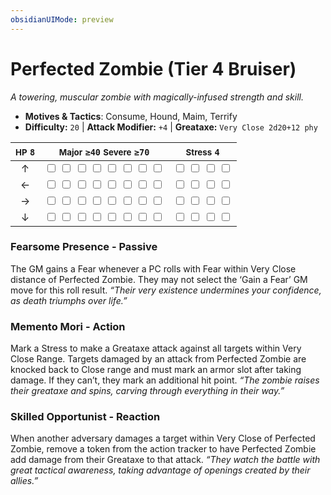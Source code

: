 ```yaml
---
obsidianUIMode: preview
---
```

# Perfected Zombie (Tier 4 Bruiser)

*A towering, muscular zombie with magically-infused strength and skill.*

- **Motives & Tactics**: Consume, Hound, Maim, Terrify
- **Difficulty:** `20` | **Attack Modifier:** `+4` | **Greataxe:** `Very Close 2d20+12 phy`

| <small>HP</small> `8` | <small>Major</small> `≥40` <small>Severe</small> `≥70` | <small>Stress</small> `4` |
|:-:|:-:|:-:|
| ↑ |  <input type="checkbox" unchecked id="eb506ab0"> <input type="checkbox" unchecked id="b2621c3e"> <input type="checkbox" unchecked id="b2cfe0f6"> <input type="checkbox" unchecked id="cc449436"> <input type="checkbox" unchecked id="febee848"> <input type="checkbox" unchecked id="bae2ce84"> <input type="checkbox" unchecked id="75db8c3b"> <input type="checkbox" unchecked id="5c4186e8"> |  <input type="checkbox" unchecked id="dc6e4283"> <input type="checkbox" unchecked id="d936fa18"> <input type="checkbox" unchecked id="34f10e65"> <input type="checkbox" unchecked id="d227db45"> |
| ← |  <input type="checkbox" unchecked id="acd210d8"> <input type="checkbox" unchecked id="fd87784f"> <input type="checkbox" unchecked id="b9cb731f"> <input type="checkbox" unchecked id="f415f82c"> <input type="checkbox" unchecked id="4905de73"> <input type="checkbox" unchecked id="71acc61e"> <input type="checkbox" unchecked id="fecdeb46"> <input type="checkbox" unchecked id="f208af13"> |  <input type="checkbox" unchecked id="c5a4aed4"> <input type="checkbox" unchecked id="5a120a56"> <input type="checkbox" unchecked id="a862cccd"> <input type="checkbox" unchecked id="d2b8796a"> |
| → |  <input type="checkbox" unchecked id="5c8b4944"> <input type="checkbox" unchecked id="514b6f00"> <input type="checkbox" unchecked id="6372d89e"> <input type="checkbox" unchecked id="2a25b6c7"> <input type="checkbox" unchecked id="812ebc32"> <input type="checkbox" unchecked id="dd56bb03"> <input type="checkbox" unchecked id="fba11108"> <input type="checkbox" unchecked id="e0d00f1a"> |  <input type="checkbox" unchecked id="95ab048c"> <input type="checkbox" unchecked id="2d336beb"> <input type="checkbox" unchecked id="4530aec2"> <input type="checkbox" unchecked id="31db9cb1"> |
| ↓ |  <input type="checkbox" unchecked id="dec8b7c1"> <input type="checkbox" unchecked id="8a0b65ba"> <input type="checkbox" unchecked id="5bc44813"> <input type="checkbox" unchecked id="2a09f633"> <input type="checkbox" unchecked id="16acb1a9"> <input type="checkbox" unchecked id="c4f729f4"> <input type="checkbox" unchecked id="72fb9018"> <input type="checkbox" unchecked id="30072c94"> |  <input type="checkbox" unchecked id="d01ffa86"> <input type="checkbox" unchecked id="d8b785df"> <input type="checkbox" unchecked id="720a43b5"> <input type="checkbox" unchecked id="a2981a3f"> |

### Fearsome Presence - Passive

The GM gains a Fear whenever a PC rolls with Fear within Very Close distance of Perfected Zombie. They may not select the ‘Gain a Fear’ GM move for this roll result. *“Their very existence undermines your confidence, as death triumphs over life.”*

### Memento Mori - Action

Mark a Stress to make a Greataxe attack against all targets within Very Close Range. Targets damaged by an attack from Perfected Zombie are knocked back to Close range and must mark an armor slot after taking damage. If they can’t, they mark an additional hit point. *“The zombie raises their greataxe and spins, carving through everything in their way.”*

### Skilled Opportunist - Reaction

When another adversary damages a target within Very Close of Perfected Zombie, remove a token from the action tracker to have Perfected Zombie add damage from their Greataxe to that attack. *“They watch the battle with great tactical awareness, taking advantage of openings created by their allies.”*
